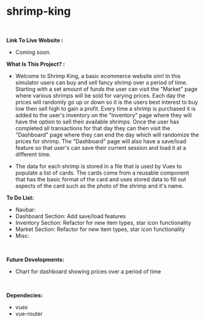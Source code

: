 # shrimp-king

<br>

<strong>Link To Live Website :</strong>

- Coming soon.

<strong>What Is This Project? :</strong>

- Welcome to Shrimp King, a basic ecommerce website sim! In this simulator users can buy and sell fancy shrimp over a period of time. Starting with a set amount of funds the user can visit the "Market" page where various shrimps will be sold for varying prices. Each day the prices will randomly go up or down so it is the users best interest to buy low then sell high to gain a profit. Every time a shrimp is purchased it is added to the user's inventory on the "Inventory" page where they will have the option to sell their available shrimps. Once the user has completed all transactions for that day they can then visit the "Dashboard" page where they can end the day which will randomize the prices for shrimp. The "Dashboard" page will also have a save/load feature so that user's can save their current session and load it at a different time.

- The data for each shrimp is stored in a file that is used by Vuex to populate a list of cards. The cards come from a reusable component that has the basic format of the card and uses stored data to fill out aspects of the card such as the photo of the shrimp and it's name.

<strong>To Do List:</strong>

- Navbar:
- Dashboard Section: Add save/load features
- Inventory Section: Refactor for new item types, star icon functionality
- Market Section: Refactor for new item types, star icon functionality
- Misc:

<br>

<strong>Future Developments:</strong>

- Chart for dashboard showing prices over a period of time

<br>

<strong>Dependecies:</strong>

- vuex
- vue-router
